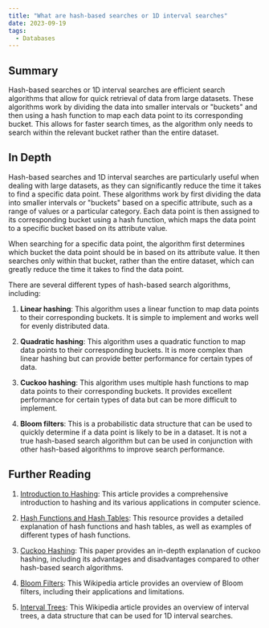 ```yaml
---
title: "What are hash-based searches or 1D interval searches"
date: 2023-09-19
tags:
  - Databases
---
```


## Summary

Hash-based searches or 1D interval searches are efficient search algorithms that allow for quick retrieval of data from large datasets. These algorithms work by dividing the data into smaller intervals or "buckets" and then using a hash function to map each data point to its corresponding bucket. This allows for faster search times, as the algorithm only needs to search within the relevant bucket rather than the entire dataset.

## In Depth

Hash-based searches and 1D interval searches are particularly useful when dealing with large datasets, as they can significantly reduce the time it takes to find a specific data point. These algorithms work by first dividing the data into smaller intervals or "buckets" based on a specific attribute, such as a range of values or a particular category. Each data point is then assigned to its corresponding bucket using a hash function, which maps the data point to a specific bucket based on its attribute value.

When searching for a specific data point, the algorithm first determines which bucket the data point should be in based on its attribute value. It then searches only within that bucket, rather than the entire dataset, which can greatly reduce the time it takes to find the data point.

There are several different types of hash-based search algorithms, including:

1. **Linear hashing**: This algorithm uses a linear function to map data points to their corresponding buckets. It is simple to implement and works well for evenly distributed data.

2. **Quadratic hashing**: This algorithm uses a quadratic function to map data points to their corresponding buckets. It is more complex than linear hashing but can provide better performance for certain types of data.

3. **Cuckoo hashing**: This algorithm uses multiple hash functions to map data points to their corresponding buckets. It provides excellent performance for certain types of data but can be more difficult to implement.

4. **Bloom filters**: This is a probabilistic data structure that can be used to quickly determine if a data point is likely to be in a dataset. It is not a true hash-based search algorithm but can be used in conjunction with other hash-based algorithms to improve search performance.

## Further Reading

1. [Introduction to Hashing](https://www.geeksforgeeks.org/hashing-data-structure/): This article provides a comprehensive introduction to hashing and its various applications in computer science.

2. [Hash Functions and Hash Tables](https://www.cs.auckland.ac.nz/software/AlgAnim/hash_func.html): This resource provides a detailed explanation of hash functions and hash tables, as well as examples of different types of hash functions.

3. [Cuckoo Hashing](https://www.cs.princeton.edu/~wayne/kleinberg-tardos/pdf/12CuckooHashing.pdf): This paper provides an in-depth explanation of cuckoo hashing, including its advantages and disadvantages compared to other hash-based search algorithms.

4. [Bloom Filters](https://en.wikipedia.org/wiki/Bloom_filter): This Wikipedia article provides an overview of Bloom filters, including their applications and limitations.

5. [Interval Trees](https://en.wikipedia.org/wiki/Interval_tree): This Wikipedia article provides an overview of interval trees, a data structure that can be used for 1D interval searches.